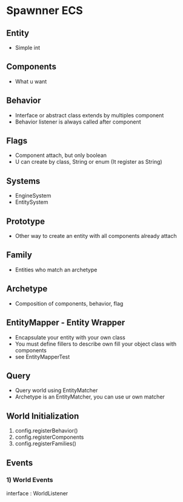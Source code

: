 # Spawnner ECS

## Entity
- Simple int

## Components
- What u want

## Behavior
- Interface or abstract class extends by multiples component
- Behavior listener is always called after component

## Flags
- Component attach, but only boolean
- U can create by class, String or enum (It register as String)

## Systems
 - EngineSystem
 - EntitySystem 

## Prototype
- Other way to create an entity with all components already attach

## Family 
- Entities who match an archetype

## Archetype
- Composition of components, behavior, flag 

## EntityMapper - Entity Wrapper
- Encapsulate your entity with your own class
- You must define fillers to describe own fill your object class with components
- see EntityMapperTest

## Query 
- Query world using EntityMatcher 
- Archetype is an EntityMatcher, you can use ur own matcher

## World Initialization
1)  config.registerBehavior()
2)  config.registerComponents
3)  config.registerFamilies()


## Events

### 1) World Events
interface : WorldListener
